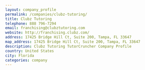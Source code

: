 ```yaml
---
layout: company_profile
permalink: /companies/clubz-tutoring/
title: Clubz Tutoring
telephone: 888 796-7294
email: franchising@clubztutoring.com
website: http://franchising.clubz.com/
address: 17425 Bridge Hill Ct, Suite 200, Tampa, FL 33647
map_address: 17425 Bridge Hill Ct, Suite 200, Tampa, FL 33647
description: Clubz Tutoring TutorCruncher Company Profile
country: United States
city: Florida
categories: company
---
```


